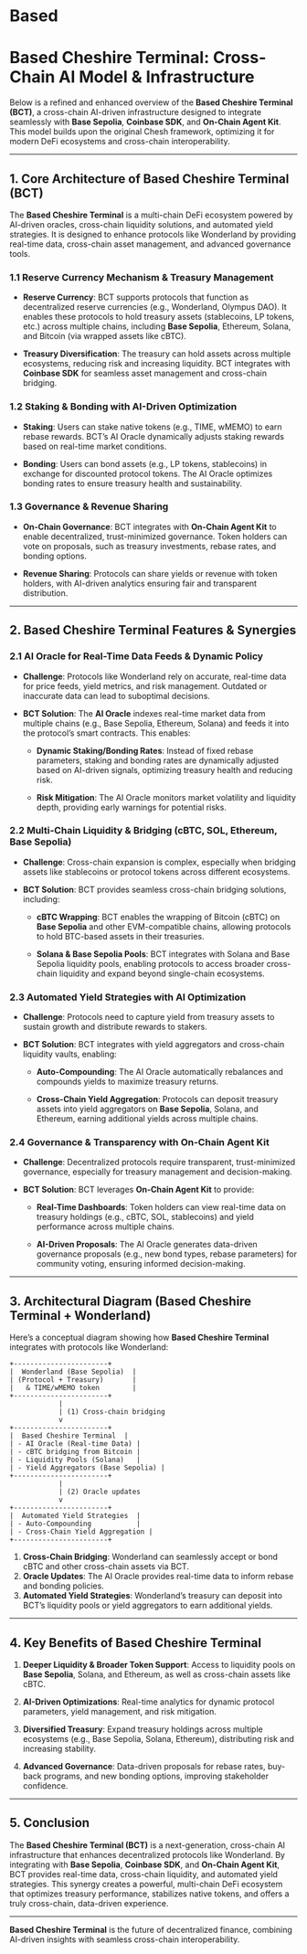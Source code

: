 # Based

# Based Cheshire Terminal: Cross-Chain AI Model & Infrastructure

Below is a refined and enhanced overview of the **Based Cheshire Terminal (BCT)**, a cross-chain AI-driven infrastructure designed to integrate seamlessly with **Base Sepolia**, **Coinbase SDK**, and **On-Chain Agent Kit**. This model builds upon the original Chesh framework, optimizing it for modern DeFi ecosystems and cross-chain interoperability.

---

## 1. Core Architecture of Based Cheshire Terminal (BCT)

The **Based Cheshire Terminal** is a multi-chain DeFi ecosystem powered by AI-driven oracles, cross-chain liquidity solutions, and automated yield strategies. It is designed to enhance protocols like Wonderland by providing real-time data, cross-chain asset management, and advanced governance tools.

### 1.1 Reserve Currency Mechanism & Treasury Management

- **Reserve Currency**: BCT supports protocols that function as decentralized reserve currencies (e.g., Wonderland, Olympus DAO). It enables these protocols to hold treasury assets (stablecoins, LP tokens, etc.) across multiple chains, including **Base Sepolia**, Ethereum, Solana, and Bitcoin (via wrapped assets like cBTC).
  
- **Treasury Diversification**: The treasury can hold assets across multiple ecosystems, reducing risk and increasing liquidity. BCT integrates with **Coinbase SDK** for seamless asset management and cross-chain bridging.

### 1.2 Staking & Bonding with AI-Driven Optimization

- **Staking**: Users can stake native tokens (e.g., TIME, wMEMO) to earn rebase rewards. BCT’s AI Oracle dynamically adjusts staking rewards based on real-time market conditions.
  
- **Bonding**: Users can bond assets (e.g., LP tokens, stablecoins) in exchange for discounted protocol tokens. The AI Oracle optimizes bonding rates to ensure treasury health and sustainability.

### 1.3 Governance & Revenue Sharing

- **On-Chain Governance**: BCT integrates with **On-Chain Agent Kit** to enable decentralized, trust-minimized governance. Token holders can vote on proposals, such as treasury investments, rebase rates, and bonding options.
  
- **Revenue Sharing**: Protocols can share yields or revenue with token holders, with AI-driven analytics ensuring fair and transparent distribution.

---

## 2. Based Cheshire Terminal Features & Synergies

### 2.1 AI Oracle for Real-Time Data Feeds & Dynamic Policy

- **Challenge**: Protocols like Wonderland rely on accurate, real-time data for price feeds, yield metrics, and risk management. Outdated or inaccurate data can lead to suboptimal decisions.
  
- **BCT Solution**: The **AI Oracle** indexes real-time market data from multiple chains (e.g., Base Sepolia, Ethereum, Solana) and feeds it into the protocol’s smart contracts. This enables:
  
  - **Dynamic Staking/Bonding Rates**: Instead of fixed rebase parameters, staking and bonding rates are dynamically adjusted based on AI-driven signals, optimizing treasury health and reducing risk.
  
  - **Risk Mitigation**: The AI Oracle monitors market volatility and liquidity depth, providing early warnings for potential risks.

### 2.2 Multi-Chain Liquidity & Bridging (cBTC, SOL, Ethereum, Base Sepolia)

- **Challenge**: Cross-chain expansion is complex, especially when bridging assets like stablecoins or protocol tokens across different ecosystems.
  
- **BCT Solution**: BCT provides seamless cross-chain bridging solutions, including:
  
  - **cBTC Wrapping**: BCT enables the wrapping of Bitcoin (cBTC) on **Base Sepolia** and other EVM-compatible chains, allowing protocols to hold BTC-based assets in their treasuries.
  
  - **Solana & Base Sepolia Pools**: BCT integrates with Solana and Base Sepolia liquidity pools, enabling protocols to access broader cross-chain liquidity and expand beyond single-chain ecosystems.

### 2.3 Automated Yield Strategies with AI Optimization

- **Challenge**: Protocols need to capture yield from treasury assets to sustain growth and distribute rewards to stakers.
  
- **BCT Solution**: BCT integrates with yield aggregators and cross-chain liquidity vaults, enabling:
  
  - **Auto-Compounding**: The AI Oracle automatically rebalances and compounds yields to maximize treasury returns.
  
  - **Cross-Chain Yield Aggregation**: Protocols can deposit treasury assets into yield aggregators on **Base Sepolia**, Solana, and Ethereum, earning additional yields across multiple chains.

### 2.4 Governance & Transparency with On-Chain Agent Kit

- **Challenge**: Decentralized protocols require transparent, trust-minimized governance, especially for treasury management and decision-making.
  
- **BCT Solution**: BCT leverages **On-Chain Agent Kit** to provide:
  
  - **Real-Time Dashboards**: Token holders can view real-time data on treasury holdings (e.g., cBTC, SOL, stablecoins) and yield performance across multiple chains.
  
  - **AI-Driven Proposals**: The AI Oracle generates data-driven governance proposals (e.g., new bond types, rebase parameters) for community voting, ensuring informed decision-making.

---

## 3. Architectural Diagram (Based Cheshire Terminal + Wonderland)

Here’s a conceptual diagram showing how **Based Cheshire Terminal** integrates with protocols like Wonderland:

```
+-----------------------+
|  Wonderland (Base Sepolia)  |
| (Protocol + Treasury)       |
|   & TIME/wMEMO token        |
+-----------------------+
            |
            | (1) Cross-chain bridging
            v
+-----------------------+
|  Based Cheshire Terminal  |
| - AI Oracle (Real-time Data) |
| - cBTC bridging from Bitcoin |
| - Liquidity Pools (Solana)   |
| - Yield Aggregators (Base Sepolia) |
+-----------------------+
            |
            | (2) Oracle updates
            v
+-----------------------+
|  Automated Yield Strategies  |
| - Auto-Compounding           |
| - Cross-Chain Yield Aggregation |
+-----------------------+
```

1. **Cross-Chain Bridging**: Wonderland can seamlessly accept or bond cBTC and other cross-chain assets via BCT.
2. **Oracle Updates**: The AI Oracle provides real-time data to inform rebase and bonding policies.
3. **Automated Yield Strategies**: Wonderland’s treasury can deposit into BCT’s liquidity pools or yield aggregators to earn additional yields.

---

## 4. Key Benefits of Based Cheshire Terminal

1. **Deeper Liquidity & Broader Token Support**: Access to liquidity pools on **Base Sepolia**, Solana, and Ethereum, as well as cross-chain assets like cBTC.
  
2. **AI-Driven Optimizations**: Real-time analytics for dynamic protocol parameters, yield management, and risk mitigation.
  
3. **Diversified Treasury**: Expand treasury holdings across multiple ecosystems (e.g., Base Sepolia, Solana, Ethereum), distributing risk and increasing stability.
  
4. **Advanced Governance**: Data-driven proposals for rebase rates, buy-back programs, and new bonding options, improving stakeholder confidence.

---

## 5. Conclusion

The **Based Cheshire Terminal (BCT)** is a next-generation, cross-chain AI infrastructure that enhances decentralized protocols like Wonderland. By integrating with **Base Sepolia**, **Coinbase SDK**, and **On-Chain Agent Kit**, BCT provides real-time data, cross-chain liquidity, and automated yield strategies. This synergy creates a powerful, multi-chain DeFi ecosystem that optimizes treasury performance, stabilizes native tokens, and offers a truly cross-chain, data-driven experience.

--- 

**Based Cheshire Terminal** is the future of decentralized finance, combining AI-driven insights with seamless cross-chain interoperability.
